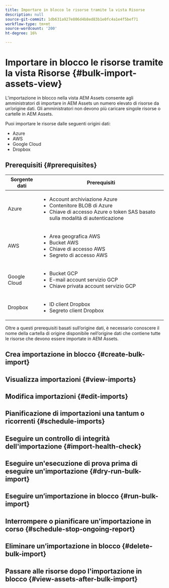 ```yaml
---
title: Importare in blocco le risorse tramite la vista Risorse
description: null
source-git-commit: 1db631a927e806d4b8ed83b1e0fc4a1e4f5bef71
workflow-type: tm+mt
source-wordcount: '200'
ht-degree: 16%

---
```


# Importare in blocco le risorse tramite la vista Risorse  {#bulk-import-assets-view}

L’importazione in blocco nella vista AEM Assets consente agli amministratori di importare in AEM Assets un numero elevato di risorse da un’origine dati. Gli amministratori non devono più caricare singole risorse o cartelle in AEM Assets.

Puoi importare le risorse dalle seguenti origini dati:

* Azure
* AWS
* Google Cloud
* Dropbox

## Prerequisiti {#prerequisites}

| Sorgente dati | Prerequisiti |
|-----|------|
| Azure | <ul> <li>Account archiviazione Azure </li> <li> Contenitore BLOB di Azure <li> Chiave di accesso Azure o token SAS basato sulla modalità di autenticazione </li></ul> |
| AWS | <ul> <li>Area geografica AWS </li> <li> Bucket AWS <li> Chiave di accesso AWS </li><li> Segreto di accesso AWS </li></ul> |
| Google Cloud | <ul> <li>Bucket GCP </li> <li> E-mail account servizio GCP <li> Chiave privata account servizio GCP</li></ul> |
| Dropbox | <ul> <li>ID client Dropbox </li> <li> Segreto client Dropbox</li></ul> |

Oltre a questi prerequisiti basati sull’origine dati, è necessario conoscere il nome della cartella di origine disponibile nell’origine dati che contiene tutte le risorse che devono essere importate in AEM Assets.

## Crea importazione in blocco {#create-bulk-import}

## Visualizza importazioni {#view-imports}

## Modifica importazioni {#edit-imports}

## Pianificazione di importazioni una tantum o ricorrenti {#schedule-imports}

## Eseguire un controllo di integrità dell&#39;importazione {#import-health-check}

## Eseguire un&#39;esecuzione di prova prima di eseguire un&#39;importazione {#dry-run-bulk-import}

## Eseguire un’importazione in blocco {#run-bulk-import}

## Interrompere o pianificare un&#39;importazione in corso {#schedule-stop-ongoing-report}

## Eliminare un’importazione in blocco {#delete-bulk-import}

## Passare alle risorse dopo l&#39;importazione in blocco {#view-assets-after-bulk-import}

